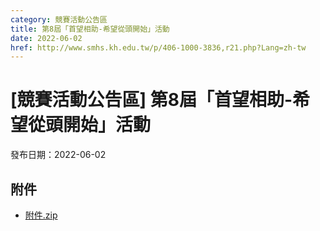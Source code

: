 ```yaml
---
category: 競賽活動公告區
title: 第8屆「首望相助-希望從頭開始」活動
date: 2022-06-02
href: http://www.smhs.kh.edu.tw/p/406-1000-3836,r21.php?Lang=zh-tw
---
```


# [競賽活動公告區] 第8屆「首望相助-希望從頭開始」活動

發布日期：2022-06-02



## 附件

- [附件.zip](https://www.smhs.kh.edu.tw/app/index.php?Action=downloadfile&file=WVhSMFlXTm9MelV6TDNCMFlWOHpOakEwWHpJME1EVTJNVEpmTlRNME1UVXVlbWx3&fname=DGGGROTSYWQO41XX50LKSWHGRK30OOLKDGUWTSKK4125MLVWKPROVTPOUSSSPKPO)
